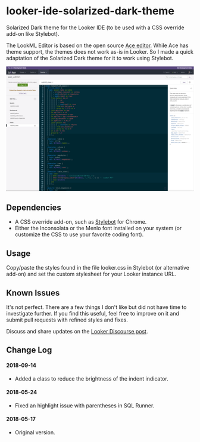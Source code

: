 # looker-ide-solarized-dark-theme
Solarized Dark theme for the Looker IDE (to be used with a CSS override add-on like Stylebot).

The LookML Editor is based on the open source [Ace editor](https://ace.c9.io/). While Ace has theme support, the themes does not work as-is in Looker. So I made a quick adaptation of the Solarized Dark theme for it to work using Stylebot.

![Screenshot](screenshot.png "Screenshot")

## Dependencies
- A CSS override add-on, such as [Stylebot](https://chrome.google.com/webstore/detail/stylebot/oiaejidbmkiecgbjeifoejpgmdaleoha?hl=en) for Chrome.
- Either the Inconsolata or the Menlo font installed on your system (or customize the CSS to use your favorite coding font).

## Usage
Copy/paste the styles found in the file looker.css in Stylebot (or alternative add-on) and set the custom stylesheet for your Looker instance URL.

## Known Issues
It's not perfect. There are a few things I don't like but did not have time to investigate further.
If you find this useful, feel free to improve on it and submit pull requests with refined styles and fixes.

Discuss and share updates on the [Looker Discourse post](https://discourse.looker.com/t/customizing-the-ide/7935).

## Change Log
#### 2018-09-14
- Added a class to reduce the brightness of the indent indicator.

#### 2018-05-24
- Fixed an highlight issue with parentheses in SQL Runner.

#### 2018-05-17
- Original version.